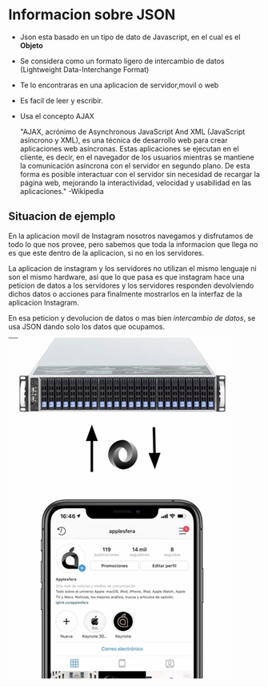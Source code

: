 # Informacion sobre JSON

* Json esta basado en un tipo de dato de Javascript, en el cual es el **Objeto**

* Se considera como un formato ligero de intercambio de datos (Lightweight Data-Interchange Format)

* Te lo encontraras en una aplicacion de servidor,movil o web

* Es facil de leer y escribir.

* Usa el concepto AJAX
    
    "AJAX, acrónimo de Asynchronous JavaScript And XML (JavaScript asíncrono y XML), es una técnica de desarrollo web para crear aplicaciones web asíncronas. Estas aplicaciones se ejecutan en el cliente, es decir, en el navegador de los usuarios mientras se mantiene la comunicación asíncrona con el servidor en segundo plano. De esta forma es posible interactuar con el servidor sin necesidad de recargar la página web, mejorando la interactividad, velocidad y usabilidad en las aplicaciones." -Wikipedia

## Situacion de ejemplo

En la aplicacion movil de Instagram nosotros navegamos y disfrutamos de todo lo que nos provee, pero sabemos que toda la informacion que llega no es que este dentro de la aplicacion, si no en los servidores.

La aplicacion de instagram y los servidores no utilizan el mismo lenguaje ni son el mismo hardware, asi que lo que pasa es que instagram hace una peticion de datos a los servidores y los servidores responden devolviendo dichos datos o acciones para finalmente mostrarlos en la interfaz de la aplicacion Instagram.

En esa peticion y devolucion de datos o mas bien *intercambio de datos*, se usa JSON dando solo los datos que ocupamos.

![imagen](/JSON/Subtemas/JSON.png)